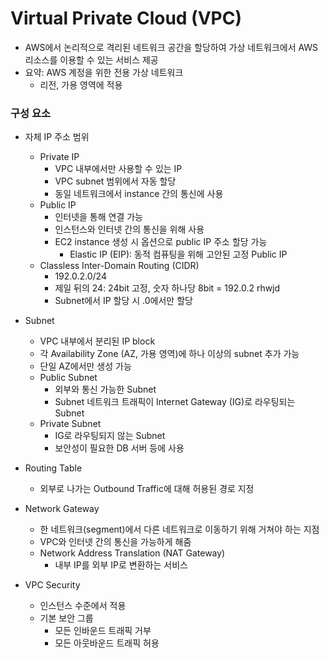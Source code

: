# Virtual Private Cloud (VPC)

- AWS에서 논리적으로 격리된 네트워크 공간을 할당하여 가상 네트워크에서 AWS 리소스를 이용할 수 있는 서비스 제공
- 요약: AWS 계정을 위한 전용 가상 네트워크
  - 리전, 가용 영역에 적용

### 구성 요소

- 자체 IP 주소 범위
  - Private IP
    - VPC 내부에서만 사용할 수 있는 IP
    - VPC subnet 범위에서 자동 할당
    - 동일 네트워크에서 instance 간의 통신에 사용
  - Public IP
    - 인터넷을 통해 연결 가능
    - 인스턴스와 인터넷 간의 통신을 위해 사용
    - EC2 instance 생성 시 옵션으로 public IP 주소 할당 가능
      - Elastic IP (EIP): 동적 컴퓨팅을 위해 고안된 고정 Public IP
  - Classless Inter-Domain Routing (CIDR)
    - 192.0.2.0/24
    - 제일 뒤의 24: 24bit 고정, 숫자 하나당 8bit = 192.0.2 rhwjd
    - Subnet에서 IP 할당 시 .0에서만 할당

- Subnet
  - VPC 내부에서 분리된 IP block
  - 각 Availability Zone (AZ, 가용 영역)에 하나 이상의 subnet 추가 가능
  - 단일 AZ에서만 생성 가능
  - Public Subnet
    - 외부와 통신 가능한 Subnet
    - Subnet 네트워크 트래픽이 Internet Gateway (IG)로 라우팅되는 Subnet
  - Private Subnet
    - IG로 라우팅되지 않는 Subnet
    - 보안성이 필요한 DB 서버 등에 사용

- Routing Table
  - 외부로 나가는 Outbound Traffic에 대해 허용된 경로 지정
    
- Network Gateway
  - 한 네트워크(segment)에서 다른 네트워크로 이동하기 위해 거쳐야 하는 지점
  - VPC와 인터넷 간의 통신을 가능하게 해줌
  - Network Address Translation (NAT Gateway)
    - 내부 IP를 외부 IP로 변환하는 서비스

- VPC Security
  - 인스턴스 수준에서 적용
  - 기본 보안 그룹
    - 모든 인바운드 트래픽 거부
    - 모든 아웃바운드 트래픽 허용
